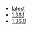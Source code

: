 <!-- 这里是应用的【Tag】信息，通过命令维护，详情参考：https://github.com/quicklyon/doc-toolkit -->
- [latest](https://github.com/umami-software/umami/releases/tags)
- [1.36.1](https://github.com/umami-software/umami/releases/tag/v1.36.1)
- [1.36.0](https://github.com/umami-software/umami/releases/tag/v1.36.0)
